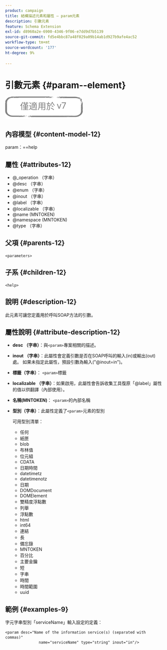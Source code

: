 ```yaml
---
product: campaign
title: 結構描述元素和屬性 — param元素
description: 引數元素
feature: Schema Extension
exl-id: d8960a2e-6900-4346-9f06-e7dd9d7b5139
source-git-commit: fd5e4bbc87a48f029a09b14ab1d927b9afe4ac52
workflow-type: tm+mt
source-wordcount: '177'
ht-degree: 9%

---
```


# 引數元素 {#param--element}

![](../../../assets/v7-only.svg)

## 內容模型 {#content-model-12}

param：==help

## 屬性 {#attributes-12}

* @_operation （字串）
* @desc （字串）
* @enum （字串）
* @inout （字串）
* @label （字串）
* @localizable （字串）
* @name (MNTOKEN)
* @namespace (MNTOKEN)
* @type （字串）

## 父項 {#parents-12}

`<parameters>`

## 子系 {#children-12}

`<help>`

## 說明 {#description-12}

此元素可讓您定義用於呼叫SOAP方法的引數。

## 屬性說明 {#attribute-description-12}

* **desc （字串）**：與`<param>`專案相關的描述。
* **inout （字串）**：此屬性會定義引數是否在SOAP呼叫的輸入(in)或輸出(out)處。 如果未指定此屬性，預設引數為輸入(&quot;@inout=in&quot;)。
* **標籤（字串）**： `<param>`標籤
* **localizable （字串）**：如果啟用，此屬性會告訴收集工具復原「@label」屬性的值以供翻譯（內部使用）。
* **名稱(MNTOKEN)**： `<param>`的內部名稱
* **型別（字串）**：此屬性定義了`<param>`元素的型別

  可用型別清單：

   * 任何
   * 紙匣
   * blob
   * 布林值
   * 位元組
   * CDATA
   * 日期時間
   * datetimetz
   * datetimenotz
   * 日期
   * DOMDocument
   * DOMElement
   * 雙精度浮點數
   * 列舉
   * 浮點數
   * html
   * int64
   * 連結
   * 長
   * 備忘錄
   * MNTOKEN
   * 百分比
   * 主要金鑰
   * 短
   * 字串
   * 時間
   * 時間範圍
   * uuid

## 範例 {#examples-9}

字元字串型別「serviceName」輸入設定的定義：

```
<param desc="Name of the information service(s) (separated with commas)"
               name="serviceName" type="string" inout="in"/>
```

